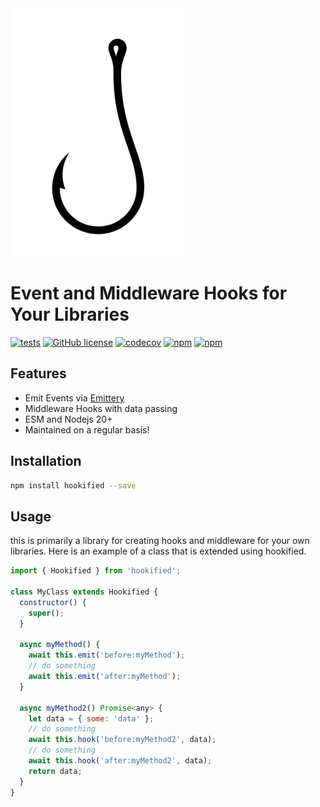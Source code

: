 <img src="site/logo.svg" alt="Hookified" height="400" align="center">

# Event and Middleware Hooks for Your Libraries

[![tests](https://github.com/jaredwray/hookified/actions/workflows/tests.yaml/badge.svg)](https://github.com/jaredwray/hookified/actions/workflows/tests.yaml)
[![GitHub license](https://img.shields.io/github/license/jaredwray/hookified)](https://github.com/jaredwray/hookified/blob/master/LICENSE)
[![codecov](https://codecov.io/gh/jaredwray/hookified/graph/badge.svg?token=nKkVklTFdA)](https://codecov.io/gh/jaredwray/hookified)
[![npm](https://img.shields.io/npm/dm/hookified)](https://npmjs.com/package/hookified)
[![npm](https://img.shields.io/npm/v/hookified)](https://npmjs.com/package/hookified)

## Features
- Emit Events via [Emittery](https://npmjs.com/package/emittery)
- Middleware Hooks with data passing
- ESM and Nodejs 20+
- Maintained on a regular basis!

## Installation
```bash
npm install hookified --save
```

## Usage
this is primarily a library for creating hooks and middleware for your own libraries.  Here is an example of a class that is extended using hookified.

```javascript
import { Hookified } from 'hookified';

class MyClass extends Hookified {
  constructor() {
    super();
  }

  async myMethod() {
    await this.emit('before:myMethod');
    // do something
    await this.emit('after:myMethod');
  }

  async myMethod2() Promise<any> {
    let data = { some: 'data' };
    // do something
    await this.hook('before:myMethod2', data);
    // do something
    await this.hook('after:myMethod2', data);
    return data;
  }
}


